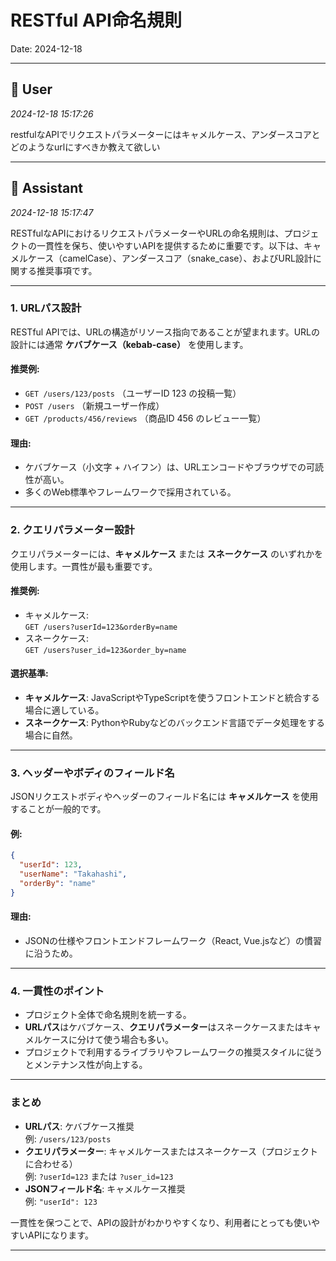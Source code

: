 # RESTful API命名規則

Date: 2024-12-18

---

## 👤 User
*2024-12-18 15:17:26*

restfulなAPIでリクエストパラメーターにはキャメルケース、アンダースコアとどのようなurlにすべきか教えて欲しい

---

## 🤖 Assistant
*2024-12-18 15:17:47*

RESTfulなAPIにおけるリクエストパラメーターやURLの命名規則は、プロジェクトの一貫性を保ち、使いやすいAPIを提供するために重要です。以下は、キャメルケース（camelCase）、アンダースコア（snake_case）、およびURL設計に関する推奨事項です。

---

### **1. URLパス設計**
RESTful APIでは、URLの構造がリソース指向であることが望まれます。URLの設計には通常 **ケバブケース（kebab-case）** を使用します。

#### **推奨例:**
- `GET /users/123/posts` （ユーザーID 123 の投稿一覧）
- `POST /users` （新規ユーザー作成）
- `GET /products/456/reviews` （商品ID 456 のレビュー一覧）

#### **理由:**
- ケバブケース（小文字 + ハイフン）は、URLエンコードやブラウザでの可読性が高い。
- 多くのWeb標準やフレームワークで採用されている。

---

### **2. クエリパラメーター設計**
クエリパラメーターには、**キャメルケース** または **スネークケース** のいずれかを使用します。一貫性が最も重要です。

#### **推奨例:**
- キャメルケース:  
  `GET /users?userId=123&orderBy=name`
- スネークケース:  
  `GET /users?user_id=123&order_by=name`

#### **選択基準:**
- **キャメルケース**: JavaScriptやTypeScriptを使うフロントエンドと統合する場合に適している。
- **スネークケース**: PythonやRubyなどのバックエンド言語でデータ処理をする場合に自然。

---

### **3. ヘッダーやボディのフィールド名**
JSONリクエストボディやヘッダーのフィールド名には **キャメルケース** を使用することが一般的です。

#### **例:**
```json
{
  "userId": 123,
  "userName": "Takahashi",
  "orderBy": "name"
}
```

#### **理由:**
- JSONの仕様やフロントエンドフレームワーク（React, Vue.jsなど）の慣習に沿うため。

---

### **4. 一貫性のポイント**
- プロジェクト全体で命名規則を統一する。
- **URLパス**はケバブケース、**クエリパラメーター**はスネークケースまたはキャメルケースに分けて使う場合も多い。
- プロジェクトで利用するライブラリやフレームワークの推奨スタイルに従うとメンテナンス性が向上する。

---

### **まとめ**
- **URLパス**: ケバブケース推奨  
  例: `/users/123/posts`
- **クエリパラメーター**: キャメルケースまたはスネークケース（プロジェクトに合わせる）  
  例: `?userId=123` または `?user_id=123`
- **JSONフィールド名**: キャメルケース推奨  
  例: `"userId": 123`

一貫性を保つことで、APIの設計がわかりやすくなり、利用者にとっても使いやすいAPIになります。

---
